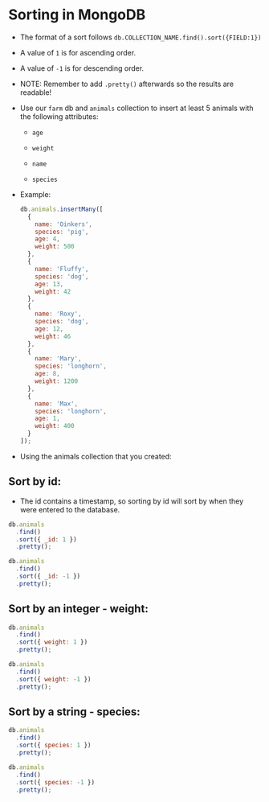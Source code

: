 # Sorting in MongoDB

- The format of a sort follows `db.COLLECTION_NAME.find().sort({FIELD:1})`

- A value of `1` is for ascending order.

- A value of `-1` is for descending order.

- NOTE: Remember to add `.pretty()` afterwards so the results are readable!

- Use our `farm` db and `animals` collection to insert at least 5 animals with the following attributes:

  - `age`

  - `weight`

  - `name`

  - `species`

- Example:

  ```js
  db.animals.insertMany([
    {
      name: 'Oinkers',
      species: 'pig',
      age: 4,
      weight: 500
    },
    {
      name: 'Fluffy',
      species: 'dog',
      age: 13,
      weight: 42
    },
    {
      name: 'Roxy',
      species: 'dog',
      age: 12,
      weight: 46
    },
    {
      name: 'Mary',
      species: 'longhorn',
      age: 8,
      weight: 1200
    },
    {
      name: 'Max',
      species: 'longhorn',
      age: 1,
      weight: 400
    }
  ]);
  ```

- Using the animals collection that you created:

## Sort by id:

- The id contains a timestamp, so sorting by id will sort by when they were entered to the database.

```js
db.animals
  .find()
  .sort({ _id: 1 })
  .pretty();
```

```js
db.animals
  .find()
  .sort({ _id: -1 })
  .pretty();
```

## Sort by an integer - weight:

```js
db.animals
  .find()
  .sort({ weight: 1 })
  .pretty();
```

```js
db.animals
  .find()
  .sort({ weight: -1 })
  .pretty();
```

## Sort by a string - species:

```js
db.animals
  .find()
  .sort({ species: 1 })
  .pretty();
```

```js
db.animals
  .find()
  .sort({ species: -1 })
  .pretty();
```
